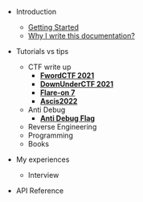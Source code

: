 - Introduction

  - [Getting Started](gettingstarted.md)
  - [Why I write this documentation?](whyusedoc.md)

- Tutorials vs tips

  - CTF write up
    - [**FwordCTF 2021**](ctf_writeups/FwordCTF_2021/FwordCTF_2021.md)
    - [**DownUnderCTF 2021**](ctf_writeups/DownUnderCTF_2021/write_ups.md)
    - [**Flare-on 7**](ctf_writeups/Flare-on-7/flare-on-7-wu.md)
    - [**Ascis2022**](ctf_writeups/Ascis2022_quals/coconut.md)
  - Anti Debug
    - [**Anti Debug Flag**](anti_debug/anti_debug_flag.md)
  - Reverse Engineering
  - Programming
  - Books
- My experiences
  - Interview

- API Reference
<!--     - [Git tips](gittips.md)
    - [Merge commit by Rebase and squash](mergecommit.md)
    - [Add ssh key](todo.md)
    - [Cheat Sheet](todo.md) -->
<!--     - [**Learn** <sup>✨</sup>](learnreactnative.md)
    - [**Command line** <sup>✨</sup>](reactnativecomandline.md)
    - [**Boilerplate project** <sup>✨</sup>](templatecreactnative.md)
    - [**Tips vs Snippets** <sup>✨</sup>](tipvssnippetsrn.md)
    - [**Popular package** <sup>✨</sup>](todo.md)
    - [**Setup CI/CD Local** <sup>✨</sup>](cicdrn.md)
    - [**Setup CI/CD Cloud** <sup>✨</sup>](todo.md)
    - [Convention](todo.md)
    - [Setup VSC IDE vs Extension useful](todo.md) -->
<!--     - [**Learn** <sup>✨</sup>](learnflutter.md)
    - [**Command line** <sup>✨</sup>](fluttercmd.md)
    - [**Popular package** <sup>✨</sup>](todo.md)
    - [**Setup Cocos with flutter** <sup>✨</sup>](todo.md)
    - [**Setup CI/CD Local** <sup>✨</sup>](cicdflutter.md)
    - [**Setup CI/CD Cloud** <sup>✨</sup>](todo.md)
    - [Convention](todo.md)
    - [Setup VSC IDE vs Extension useful](todo.md) -->
<!--     - [**MacOS** <sup>✨</sup>](todo.md)
    - [**Software** <sup>✨</sup>](macsoftware.md)
    - [**CI/CD vs Fastlane + Firebase** <sup>✨</sup>](setupcicdenv.md)
    - [**Fastlane + Telegram Bot** <sup>✨</sup>](setupbottelegram.md) -->
